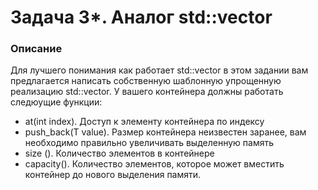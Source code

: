 # Задача 3*. Аналог std::vector

### Описание
Для лучшего понимания как работает std::vector в этом задании вам предлагается написать собственную шаблонную
упрощенную реализацию std::vector. У вашего контейнера должны работать следюущие функции:

* at(int index). Доступ к элементу контейнера по индексу
* push_back(T value). Размер контейнера неизвестен заранее, вам необходимо правильно увеличивать выделенную память
* size (). Количество элементов в контейнере
* capacity(). Количество элементов, которое может вместить контейнер до нового выделения памяти.
